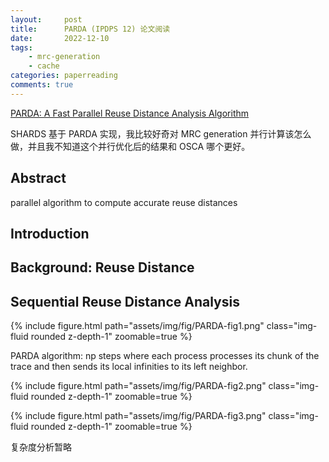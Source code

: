 ```yaml
---
layout:     post
title:      PARDA (IPDPS 12) 论文阅读
date:       2022-12-10
tags:
    - mrc-generation
    - cache
categories: paperreading
comments: true
---
```


[PARDA: A Fast Parallel Reuse Distance Analysis Algorithm](https://ieeexplore.ieee.org/document/6267930)

SHARDS 基于 PARDA 实现，我比较好奇对 MRC generation 并行计算该怎么做，并且我不知道这个并行优化后的结果和 OSCA 哪个更好。

## Abstract

parallel algorithm to compute accurate reuse distances

## Introduction

## Background: Reuse Distance

## Sequential Reuse Distance Analysis

{% include figure.html path="assets/img/fig/PARDA-fig1.png" class="img-fluid rounded z-depth-1" zoomable=true %}

PARDA algorithm: np steps where each process processes its chunk of the trace and then sends its local infinities to its left neighbor.

{% include figure.html path="assets/img/fig/PARDA-fig2.png" class="img-fluid rounded z-depth-1" zoomable=true %}

{% include figure.html path="assets/img/fig/PARDA-fig3.png" class="img-fluid rounded z-depth-1" zoomable=true %}

复杂度分析暂略